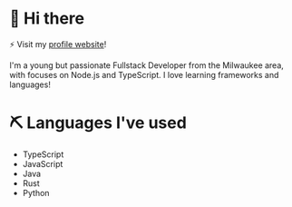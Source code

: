 # 👋 Hi there 
⚡ Visit my [profile website](https://c43721.github.io/)!

<!--
**c43721/c43721** is a ✨ _special_ ✨ repository because its `README.md` (this file) appears on your GitHub profile.

Here are some ideas to get you started:

- 🔭 I’m currently working on ...
- 🌱 I’m currently learning ...
- 👯 I’m looking to collaborate on ...
- 🤔 I’m looking for help with ...
- 💬 Ask me about ...
- 📫 How to reach me: ...
- 😄 Pronouns: ...
- ⚡ Fun fact: ...
-->

I'm a young but passionate Fullstack Developer from the Milwaukee area, with focuses on Node.js and TypeScript. I love learning frameworks and languages!

# ⛏️ Languages I've used
- TypeScript
- JavaScript
- Java
- Rust
- Python
